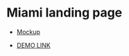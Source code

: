 # Miami landing page
- [Mockup](https://www.figma.com/file/nHz8bflIwJaWP3P99vKTH5/miami_home_new?node-id=0%3A2)

- [DEMO LINK](https://AnastasiiaBortnichuk.github.io/Miami_landing/)
